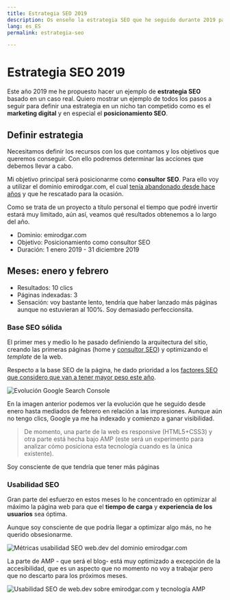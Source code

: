 ```yaml
---
title: Estrategia SEO 2019
description: Os enseño la estrategia SEO que he seguido durante 2019 para posicionarme
lang: es_ES
permalink: estrategia-seo

---
```


# Estrategia SEO 2019

Este año 2019 me he propuesto hacer un ejemplo de **estrategia SEO** basado en un caso real. Quiero mostrar un ejemplo de todos los pasos a seguir para definir una estrategia en un nicho tan competido como es el **marketing digital** y en especial el **posicionamiento SEO**.

## Definir estrategia

Necesitamos definir los recursos con los que contamos y los objetivos que queremos conseguir. Con ello podremos determinar las acciones que debemos llevar a cabo.

Mi objetivo principal será posicionarme como **consultor SEO**. Para ello voy a utilizar  el dominio emirodgar.com, el cual [tenía abandonado desde hace años](https://twitter.com/Emirodgar/status/1095273190971113473) y que he rescatado para la ocasión.

 Como se trata de un proyecto a título personal el tiempo que podré invertir estará muy limitado, aún así, veamos qué resultados obtenemos a lo largo del año.

- Dominio: emirodgar.com
- Objetivo: Posicionamiento como consultor SEO
- Duración: 1 enero 2019 - 31 diciembre 2019

## Meses: enero y febrero
 
 - Resultados: 10 clics
 - Páginas indexadas: 3
 - Sensación: voy bastante lento, tendría que haber lanzado más páginas aunque no estuvieran al 100%. Soy demasiado perfeccionsita.


### Base SEO sólida

El primer mes y medio lo he pasado definiendo la arquitectura del sitio, creando las primeras páginas (home y [consultor SEO](/consultor-seo)) y optimizando el *template* de la web.

Respecto a la base SEO de la página, he dado prioridad a los [factores SEO que considero que van a tener mayor peso este año](factores-seo). 


![Evolución Google Search Console](https://i.imgur.com/MVStSCU.png)

En la imagen anterior podemos ver la evolución que he seguido desde enero hasta mediados de febrero en relación a las impresiones. Aunque aún no tengo clics, Google ya me ha indexado y comienzo a ganar visibilidad.

> De momento, una parte de la web es responsive (HTML5+CSS3) y otra parte está hecha bajo AMP (este será un experimento para analizar cómo posiciona esta tecnología cuando es la única existente).

Soy consciente de que tendría que tener más páginas 

### Usabilidad SEO

Gran parte del esfuerzo en estos meses lo he concentrado en optimizar al máximo la página web para que el **tiempo de carga** y **experiencia de los usuarios** sea óptima.

Aunque soy consciente de que podría llegar a optimizar algo más, no he querido obsesionarme.

![Métricas usabilidad SEO web.dev del dominio emirodgar.com](https://i.imgur.com/5sI2ybv.png)

La parte de AMP - que será el blog- está muy optimizado a excepción de la accesibilidad, que es un aspecto que no momento no voy a trabajar pero que no descarto para los próximos meses. 

![Usabilidad SEO de web.dev sobre emirodgar.com y tecnología AMP](https://i.imgur.com/tcDllgb.png)
<!--stackedit_data:
eyJoaXN0b3J5IjpbLTE0ODIyMTgxNjUsLTUxODM0ODIwMiwtMT
k4NDU0NzMzOSwtNTgwMDM0ODU1LC0xNjY2NTU3NjQwXX0=
-->